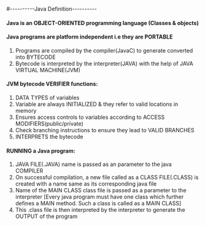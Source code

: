 #----------Java Definition----------
#### Java is an OBJECT-ORIENTED programming language (Classes & objects)

#### Java programs are platform independent i.e they are PORTABLE 
  1. Programs are compiled by the compiler(JavaC) to generate converted into BYTECODE
  2. Bytecode is interpreted by the interpreter(JAVA) with the help of JAVA VIRTUAL MACHINE(JVM)

#### JVM bytecode VERIFIER functions:
  1. DATA TYPES of variables
  2. Variable are always INITIALIZED & they refer to valid locations in memory
  3. Ensures access controls to variables according to ACCESS MODIFIERS(public/private)
  4. Check branching instructions to ensure they lead to VALID BRANCHES
  5. INTERPRETS the bytecode

#### RUNNING a Java program:
  1. JAVA FILE(.JAVA) name is passed as an parameter to the java COMPILER
  2. On successful compilation, a new file called as a CLASS FILE(.CLASS) is created with a name same as its corresponding java file 
  3. Name of the MAIN CLASS class file is passed as a parameter to the interpreter [Every java program must have one class which further defines a MAIN method. Such a class is called as a MAIN CLASS]
  4. This .class file is then interpreted by the interpreter to generate the OUTPUT of the program

